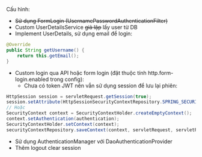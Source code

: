 Cấu hình: 
- ~~Sử dụng FormLogin (UsernamePasswordAuthenticationFilter)~~
- Custom UserDetailsService ~~giả lập~~ lấy user từ DB
- Implement UserDetails, sử dụng email để login: 
```java
@Override
public String getUsername() {
    return this.getEmail();
}
```
- Custom login qua API hoặc form login (đặt thuộc tính http.form-login.enabled trong config):
  - Chưa có token JWT nên vẫn sử dụng session để lưu lại phiên: 
```java
HttpSession session = servletRequest.getSession(true);
session.setAttribute(HttpSessionSecurityContextRepository.SPRING_SECURITY_CONTEXT_KEY, SecurityContextHolder.getContext());
// Hoặc 
SecurityContext context = SecurityContextHolder.createEmptyContext();
context.setAuthentication(authentication);
SecurityContextHolder.setContext(context);
securityContextRepository.saveContext(context, servletRequest, servletResponse);
```
- Sử dụng AuthenticationManager với DaoAuthenticationProvider
- Thêm logout clear session 